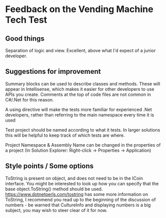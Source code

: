 # Feedback on the Vending Machine Tech Test

## Good things
Separation of logic and view. Excellent, above what I'd expect of a junior developer.

## Suggestions for improvement
Summary blocks can be used to describe classes and methods. These will appear in Intellisense, which makes it easier for other developers to use APIs you create. Comments at the top of code files are not common in C#/.Net for this reason.

A using directive will make the tests more familiar for experienced .Net developers, rather than referring to the main namespace every time it is used

Test project should be named according to what it tests. In larger solutions this will be helpful to keep track of which tests are where.

Project Namespace & Assembly Name can be changed in the properties of a project (In Solution Explorer: Right-click -> Properties -> Application)

## Style points / Some options
ToString is present on object, and does not need to be in the ICoin interface. You might be interested to look up how you can specify that the base object.ToString() method should be used. https://www.dotnetperls.com/tostring has some more information on ToString, I recommend you read up to the beginning of the discussion of numbers - be warned that CultureInfo and displaying numbers is a big subject, you may wish to steer clear of it for now.